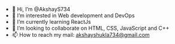 - 👋 Hi, I’m @AkshayS734
- 👀 I’m interested in Web development and DevOps
- 🌱 I’m currently learning ReactJs
- 💞️ I’m looking to collaborate on HTML, CSS, JavaScript and C++
- 📫 How to reach my mail: akshayshukla734@gmail.com

<!---
AkshayS734/AkshayS734 is a ✨ special ✨ repository because its `README.md` (this file) appears on your GitHub profile.
You can click the Preview link to take a look at your changes.
--->
